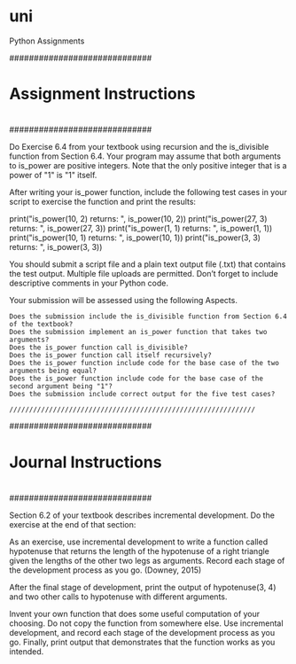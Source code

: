 # uni
Python Assignments

#############################
#                           #
#   Assignment Instructions #
#                           #
#############################

Do Exercise 6.4 from your textbook using recursion and the is_divisible function from Section 6.4.  Your program may assume that both arguments to is_power are positive integers. Note that the only positive integer that is a power of "1" is "1" itself.

After writing your is_power function, include the following test cases in your script to exercise the function and print the results:

print("is_power(10, 2) returns: ", is_power(10, 2))
print("is_power(27, 3) returns: ", is_power(27, 3))
print("is_power(1, 1) returns: ", is_power(1, 1))
print("is_power(10, 1) returns: ", is_power(10, 1))
print("is_power(3, 3) returns: ", is_power(3, 3))

You should submit a script file and a plain text output file (.txt) that contains the test output. Multiple file uploads are permitted. Don’t forget to include descriptive comments in your Python code.

Your submission will be assessed using the following Aspects.

    Does the submission include the is_divisible function from Section 6.4 of the textbook?
    Does the submission implement an is_power function that takes two arguments?
    Does the is_power function call is_divisible?
    Does the is_power function call itself recursively?
    Does the is_power function include code for the base case of the two arguments being equal?
    Does the is_power function include code for the base case of the second argument being "1"?
    Does the submission include correct output for the five test cases?
    
    //////////////////////////////////////////////////////////////
   
#############################
#                           #
#   Journal Instructions    #
#                           #
#############################

Section 6.2 of your textbook describes incremental development. Do the exercise at the end of that section:

As an exercise, use incremental development to write a function called hypotenuse that returns the length of the hypotenuse of a right triangle given the lengths of the other two legs as arguments. Record each stage of the development process as you go. (Downey, 2015)

After the final stage of development, print the output of hypotenuse(3, 4) and two other calls to hypotenuse with different arguments.

Invent your own function that does some useful computation of your choosing. Do not copy the function from somewhere else. Use incremental development, and record each stage of the development process as you go. Finally, print output that demonstrates that the function works as you intended.
